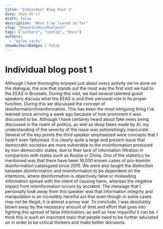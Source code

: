 ```yaml
---
title: "Individual Blog Post 1"
date: 2024-05-17
draft: false
description: "What I've leared so far"
slug: "phase1individualpost"
tags: ["authors", "config", "docs"]
authors:
  - "dylan_sacks"
showAuthorsBadges : false
---
```


# Individual blog post 1
Although I have thoroughly enjoyed just about every activity we’ve done on the dialogue, the one that stands out the most was the first visit we had to the EEAS in Brussels. During this visit, we had several talented guest speakers discuss what the EEAS is and their personal role in its proper function. During this we discussed the concept of disinformation/misinformation. This has been the most intriguing thing I’ve learned since arriving a week ago because of how prominent it was discussed to be. Although I have certainly heard about fake news being discussed in the realm of politics, as well as deep fakes made by AI, my understanding of the severity of the issue was astonishingly inaccurate. Several of the key points the third speaker emphasized were concepts that I hadn’t even fathomed. It is clearly quite a large and present issue that democratic societies are more vulnerable to the misinformation produced by non-democratic states, due to their lack of information filtration in comparison with states such as Russia or China. One of the statistics he mentioned was that there have been 16,000 known cases of pro-kremlin disinformation catalogued since 2015. We were also taught the distinction between disinformation and misinformation to be dependent on the intentions, where disinformation is objectively false or misleading information spread with the intent of causing harm, whereas the negative impact from misinformation occurs by accident. The message that I personally took away from this speaker was that information integrity and manipulation is an incredibly harmful act that even though in some cases may not be illegal, it is almost a proxy war. To conclude, I was absolutely blown away by the necessary amount of time and effort that goes into fighting this spread of false information, as well as how impactful it can be. I think this is such an important topic that people need to be further educated on in order to be critical thinkers and make better decisions.


